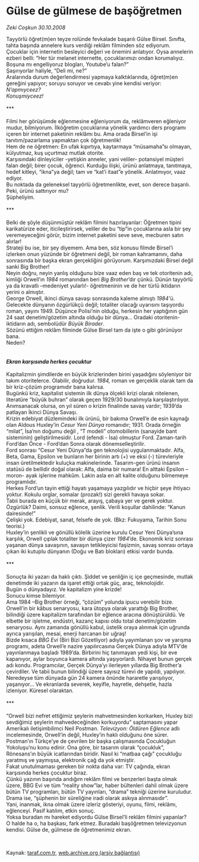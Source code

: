 # Gülse de gülmese de başöğretmen

*Zeki Coşkun 30.10.2008*

<div class="taraf_structure_2col_1zq">
<div class="margen_n">



 <p>Tayyörlü öğret(m)en teyze rolünde fevkalade başarılı Gülse Birsel. Sınıfta, tahta başında annelere kurs verdiği reklâm filminden söz ediyorum. <br/>Çocuklar için internetin besleyici değeri ve önemini anlatıyor. Oysa annelerin ezberi belli: “Her tür melanet internette, çocuklarımızı ondan korumalıyız. Boşuna mı engelliyoruz blogları, Youtube’u falan?” <br/>Şaşırıyorlar haliyle, “Deli mi, ne?” <br/>Aralarında durum değerlendirmesi yapmaya kalktıklarında, öğret(m)en gereğini yapıyor; soruyu soruyor ve cevabı yine kendisi veriyor:<br/><i>N’apmıyceez? <br/>Konuşmiyceez!<br/><br/></i>***<br/><br/>Filmi her görüşümde eğlenmesine eğleniyorum da, reklâmveren eğleniyor mudur, bilmiyorum. İlköğretim çocuklarına yönelik yardımcı ders programı içeren bir internet paketinin reklâmı bu. Ama orada Birsel’in işi tanıtım/pazarlama yapmaktan çok öğretmenlik! <br/>Hem de ne öğretmen: En ufak kıpırtıya, kaytarmaya “müsamaha”sı olmayan, külyutmaz, kuş uçurtmaz mutlak otorite. <br/>Karşısındaki dinleyiciler -yetişkin anneler, yani veliler- potansiyel müşteri falan değil; birer çocuk, öğrenci. Kurduğu ilişki, ürünü anlatmaya, tanıtmaya, hedef kitleyi, “ikna”ya değil; tam ve “kat’i itaat”e yönelik. Anlatmıyor, vaaz ediyor.<br/>Bu noktada da geleneksel tayyörlü öğretmenlikte, evet, son derece başarılı. <br/>Peki, ürünü sattırıyor mu? <br/>Şüpheliyim.<br/><br/>***<br/><br/>Belki de şöyle düşünmüştür reklâm filmini hazırlayanlar: Öğretmen tipini karikatürize eder, iticileştirirsek, veliler de bu “tip”in çocuklarına asla bir şey veremeyeceğini görür, bizim internet paketini seve seve, mecburen satın alırlar!<br/>Strateji bu ise, bir şey diyemem. Ama ben, söz konusu filmde Birsel’i izlerken onun yüzünde bir öğretmeni değil, bir roman kahramanını, daha sonrasında bir başka ekran gerçekliğini görüyorum. Karşımızdaki Birsel değil sanki Big Brother!<br/>Neyin doğru, neyin yanlış olduğunu bize vaaz eden baş ve tek otoritenin adı, kimliği Orwell’ın <i>1984 </i>romanından beri <i>Big Brother</i>’dır çünkü. Dünün tayyörlü ya da kravatlı –medeniyet yularlı!- öğretmeninin ve de her türlü iktidarın yerini o almıştır. <br/>George Orwell, ikinci dünya savaşı sonrasında kaleme almıştı <i>1984’</i>ü. Gelecekte dünyanın özgürlükçü değil; totaliter olacağı uyarısını taşıyordu roman, yayını 1949. Düşünce Polisi’nin olduğu, herkesin her yaptığının gün 24 saat denetim/gözetim altında olduğu bir dünya... Oradaki otoritenin-iktidarın adı, sembolüdür <i>Büyük Birader</i>. <br/>Sözünü ettiğim reklâm filminde Gülse Birsel tam da işte o gibi görünüyor bana. <br/>Neden? <br/><br/><i><b><br/>Ekran karşısında herkes çocuktur<br/><br/></b></i>Kapitalizmin şimdilerde en büyük krizlerinden birini yaşadığını söyleniyor bir takım otoritelerce. Olabilir, doğrudur. <i>1984,</i> roman ve gerçeklik olarak tam da bir kriz-çözüm programıdır bana kalırsa.<br/>Bugünkü kriz, kapitalist sistemin ilk dünya ölçekli krizi olarak nitelenen, literatüre “büyük buhran” olarak geçen 1929/30 bunalımıyla karşılaştırılıyor. Anımsanacak olursa, on yıl süren o krizin finalinde savaş vardır; 1939’da patlayan İkinci Dünya Savaşı. <br/>Krizin edebiyat düzlemindeki ilk ürünü, bir bakıma Orwell’e de esin kaynağı olan Aldous Huxley’in <i>Cesur Yeni Dünya</i> romanıdır; 1931. Orada örneğin “milat”, İsa’nın doğumu değil , “T modeli” otomobillerin (sanayide bant sisteminin) geliştirilmesidir. Lord (efendi - İsa) olmuştur Ford. Zaman-tarih Ford’dan Önce - Ford’dan Sonra olarak dönemselleştirilir. <br/>Ford sonrası “Cesur Yeni Dünya”da gen teknolojisi uygulanmaktadır. Alfa, Beta, Gama, Epsilon ve bunların her birinin artı (+) ve eksi (-) türevleriyle insan üretilmektedir kuluçka makinelerinde. Tasarım-gen ürünü insanın statüsü de bellidir doğal olarak: Alfa, daima bir numara! En alttaki Epsilon –moron- ayak işlerine mahkûm. Lakin asla en alt kalite olduğunu bilmemeye programlıdır. <br/>Herkes Ford’un tayin ettiği hayatı yaşamaya yazgılıdır ve hiçbir şeye ihtiyacı yoktur. Kokulu orglar, somalar (prozak!) sizi gerekli havaya sokar. <br/>Tabii burada en küçük bir merak, arayış, çabaya yer ve gerek yoktur. Özgürlük? Daimi, sonsuz eğlence, şenlik. Verili koşullar dahilinde: “Kanun dairesinde!”<br/>Çelişki yok. Edebiyat, sanat, felsefe de yok. (Bkz: Fukuyama, Tarihin Sonu teorisi.)<br/>Huxley’in şenlikli ve gönüllü kölelik üzerine kurulu Cesur Yeni Dünya’sına karşılık, Orwell çıplak totaliter bir dünya çizer <i>1984</i>’de. Ekonomik kriz sonrası yaşanan dünya savaşının, savaşın tetikleyicisi faşizmin, savaş sonrası ortaya çıkan iki kutuplu dünyanın (Doğu ve Batı blokları) etkisi vardır bunda.<br/><br/>***<br/><br/>Sonuçta iki yazarı da haklı çıktı. Şiddet ve şenliğin iç içe geçmesinde, mutlak denetimde iki yazarın da işaret ettiği ortak güç, araç, teknolojidir. <br/>Bugün o dünyadayız. Ve kapitalizm yine krizde!<br/>Sonucu kimse bilemiyor. <br/>Ama 1984 –Big Brother örneği, “çözüm” yolunda ipucu verebilir bize. Orwell’in bir kâbus senaryosu, kara ütopya olarak yarattığı Big Brother, bilindiği üzere kapitalizm tarafından bir eğlence aracına dönüştürüldü. Ve elbette bir işletme, endüstri, kazanç kapısı oldu total denetim/gözetim senaryosu. Aynı zamanda gönüllü kabul, üstelik oraya alınmak için uğrunda ayrıca yarışılan, mesai, enerji harcanan bir uğraş! <br/>Bizde kısaca <i>BBG Evi</i> (Biri Bizi Gözetliyor) adıyla yayımlanan şov ve yarışma programı, adeta Orwell’e nazire yapılırcasına Gerçek Dünya adıyla MTV’de yayınlanmaya başladı 1989’da. Birbirini hiç tanımayan yedi kişi, bir eve kapanıyor, aylar boyunca kamera altında yaşıyorlardı. Nihayet bunun gerçek adı kondu. Programcılar, Gerçek Dünya’yı ilerleyen yıllarda Big Brother’a çevirdiler. Ve tabii bunun bilindiği üzere sayısız türevi de yapıldı, yapılıyor.<br/>Neredeyse tüm dünyada gün 24 kamera önünde hararetle yarışılıyor, yaşanıyor... Ve ekranlarda severek, keyifle, hayretle, dehşetle, hazla izleniyor. Küresel olaraktan. <br/><br/>***<br/><br/>“Orwell bizi nefret ettiğimiz şeylerin mahvetmesinden korkarken, Huxley bizi sevdiğimiz şeylerin mahvedeceğinden korkuyordu” saptamasını yapar Amerikalı iletişimbilimci Neil Postman. <i>Televizyon: Öldüren Eğlence</i> adlı incelemesinde, Orwell’in değil, Huxley’in haklı olduğunu öne sürer. <br/>Postman’ın Türkçe’ye de çevrilen bir başka çalışmasında Çocukluğun Yokoluşu’nu konu edinir. Ona göre, bir tasarım olarak “çocukluk”, Rönesans’ın büyük icatlarından biridir. Nasıl ki “matbaa çağı” çocukluğu yaratmış ve yaymışsa, elektronik çağ da yok etmiştir.<br/>Fakat unutulmaması gereken bir nokta daha var: TV çağında, ekran karşısında herkes çocuktur biraz. <br/>Çünkü yazının başında andığım reklâm filmi ve benzerleri başta olmak üzere, BBG Evi ve tüm “reality show”lar, haber bültenleri dahil olmak üzere bütün TV programları, bütün TV yayınları, “drama” tekniği üzerine kuruludur. <br/>Drama ise, “şüphenin bir süreliğine iradi olarak askıya alınmasıdır”.<br/>Yani, inanmak, ikna olmak üzere izleriz gösteriyi, oyunu, filmi, reklâmı, eğlenceyi. Pasif katılım, etkin sonuç. <br/>Yoksa buradan mı hareket ediyordu Gülse Birsel’li reklâm filmini yapanlar?<br/>O halde ha o, ha başkası, fark etmez. Buradaki başöğretmen televizyonun kendisi. Gülse de, gülmese de öğretmenimiz ekran.</p>

<br/>


<div id="taraf_not">
</div>

</div>


</div>

Kaynak: [taraf.com.tr](http://www.taraf.com.tr:80/makale/2453.htm), [web.archive.org (arşiv bağlantısı)](http://web.archive.org/web/20081202140814/http://www.taraf.com.tr:80/makale/2453.htm)
